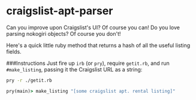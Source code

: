 craigslist-apt-parser
=====================
Can you improve upon Craigslist's UI? Of course you can! Do you love parsing nokogiri objects? Of course you don't!

Here's a quick little ruby method that returns a hash of all the useful listing fields.

###Instructions
Just fire up `irb` (or `pry`), require `getit.rb`, and run `#make_listing`, passing it the Craigslist URL as a string:

```sh
pry -r ./getit.rb
```
```ruby
pry(main)> make_listing "[some craigslist apt. rental listing]"
```
